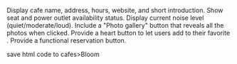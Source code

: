 Display cafe name, address, hours, website, and short introduction.
Show seat and power outlet availability status.
Display current noise level (quiet/moderate/loud).
Include a "Photo gallery" button that reveals all the photos when clicked.
Provide a heart button to let users add to their favorite .
Provide a functional reservation button.

save html code to cafes>Bloom
